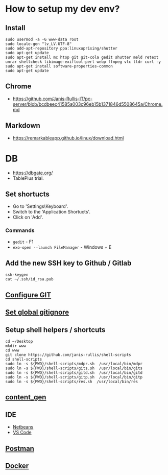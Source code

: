 # How to setup my dev env?

## Install

```shell
sudo usermod -a -G www-data root
sudo locale-gen "lv_LV.UTF-8"
sudo add-apt-repository ppa:linuxuprising/shutter
sudo apt-get update
sudo apt-get install mc htop git git-cola gedit shutter meld retext unrar shellcheck libimage-exiftool-perl webp ffmpeg vlc tldr curl -y
sudo apt-get install software-properties-common
sudo apt-get update
```

## Chrome

* https://github.com/Janis-Rullis-IT/pc-server/blob/bcdbeec41585a003c96eb15b1371846d5508645a/Chrome.md

## Markdown

* https://remarkableapp.github.io/linux/download.html

# DB
* https://dbgate.org/
* TablePlus trial.

## Set shortucts

* Go to 'Settings\Keyboard'.
* Switch to the 'Application Shortucts'.
* Click on 'Add'.

### Commands

* `gedit` - F1
* `exo-open --launch FileManager` - Windows + E

## Add the new SSH key to Github / Gitlab

```shell
ssh-keygen
cat ~/.ssh/id_rsa.pub
```

## [Configure GIT](https://github.com/Janis-Rullis-IT/dev/tree/master/Tools/git#configure-git)
## [Set global gitignore](https://github.com/janis-rullis/dev/blob/master/git/Git-ignore/Set-up-global-gitignore.md)
## Setup shell helpers / shortcuts

```shell
cd ~/Desktop
mkdir www
cd www
git clone https://github.com/janis-rullis/shell-scripts
cd shell-scripts
sudo ln -s ${PWD}/shell-scripts/mdpr.sh  /usr/local/bin/mdpr
sudo ln -s ${PWD}/shell-scripts/gits.sh  /usr/local/bin/gits
sudo ln -s ${PWD}/shell-scripts/gitd.sh  /usr/local/bin/gitd
sudo ln -s ${PWD}/shell-scripts/gitp.sh  /usr/local/bin/gitp
sudo ln -s ${PWD}/shell-scripts/res.sh  /usr/local/bin/res
```

## [content_gen](https://github.com/ruu-lv/content_gen)

## IDE

* [Netbeans](https://github.com/Janis-Rullis-IT/dev/blob/master/Tools/Code-editor/Netbeans/Setup-and-config-netbeans.md)
* [VS Code](https://github.com/Janis-Rullis-IT/dev/tree/master/Tools/Code-editor/VSCode#install)

## [Postman](https://github.com/Janis-Rullis-IT/dev/blob/master/Tools/Postman.md)

## [Docker](https://github.com/Janis-Rullis-IT/dev/tree/master/Tools/Docker#install)
